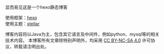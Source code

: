 显而易见这是一个hexo静态博客

使用框架：[hexo](https://hexo.io)  
使用主题：[stellar](https://xaoxuu.com/wiki/stellar/)

博客内容将以Java为主，包含其它语言及中间件，例如python、mysql等的相关技术内容。
本博客所有文章除特别声明外，均采用 [CC BY-NC-SA 4.0](https://creativecommons.org/licenses/by-nc-sa/4.0/) 许可协议，转载请注明出处。
